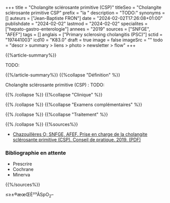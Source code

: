 +++
title = "Cholangite sclérosante primitive (CSP)"
titleSeo = "Cholangite sclérosante primitive CSP"
prefix = "la "
description = "TODO:"
synonyms = []
auteurs = ["Jean-Baptiste FRON"]
date = "2024-02-02T17:26:08+01:00"
publishdate = "2024-02-02"
lastmod = "2024-02-02"
specialites = ["hepato-gastro-enterologie"]
annees = "2019"
sources = ["SNFGE", "AFEF"]
tags = []
anglais = ["Primary sclerosing cholangitis (PSC)"]
sctid = "197441003"
icd10 = "K83.0"
draft = true
image = false
imageSrc = ""
todo = "descr > summary > liens > photo > newsletter > flow"
+++

{{%article-summary%}}

TODO:

{{%/article-summary%}}
{{%collapse "Définition" %}}

Cholangite sclérosante primitive (CSP)
: TODO:

{{% /collapse %}}
{{%collapse "Clinique" %}}


{{% /collapse %}}
{{%collapse "Examens complémentaires" %}}


{{% /collapse %}}
{{%collapse "Traitement" %}}


{{% /collapse %}}
{{%sources%}}

- [Chazouillères O; SNFGE, AFEF. Prise en charge de la cholangite sclérosante primitive (CSP). Conseil de pratique. 2019. (PDF)](https://www.snfge.org/download/file/fid/4849)

### Bibliographie en attente

- Prescrire
- Cochrane
- Minerva

{{%/sources%}}

≤≥±®æœŒÈ²³ÂSpO<sub>2</sub>–
